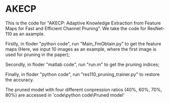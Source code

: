 # AKECP

This is the code for "AKECP: Adaptive Knowledge Extraction from Feature Maps for Fast and Efficient Channel Pruning". We take the code for ResNet-110 as an axample.

Firstly, in floder "python code", run "Main_FmObtain.py" to get the feature maps (Here, we input 10 images as an example, where the first image is used for pruning in the paper); 

Secondly, in floder "matlab code", run "run.m" to get the pruning indices;

Finally, in floder "python code", run "res110_pruning_trainer.py" to restore the accuracy.


The pruned model with four different conpression ratios (40%, 60%, 70%, 80%) are accessed in  'code\python code\Pruned model' 
